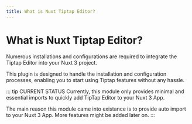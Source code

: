 ```yaml
---
title: What is Nuxt Tiptap Editor?
---
```


# What is Nuxt Tiptap Editor?

Numerous installations and configurations are required to integrate the Tiptap Editor into your Nuxt 3 project.

This plugin is designed to handle the installation and configuration processes, enabling you to start using Tiptap features without any hassle.

::: tip CURRENT STATUS
Currently, this module only provides minimal and essential imports to quickly add TipTap Editor to your Nuxt 3 App.

The main reason this module came into existance is to provide auto import to your Nuxt 3 App. More features might be added later on.
:::
